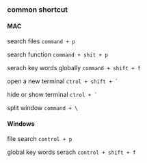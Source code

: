 ### common shortcut

#### MAC
search files
`command + p`

search function
`command + shit + p`

serach key words globally
`command + shift + f`

open a new terminal
``ctrol + shift + ` ``

hide or show terminal
``ctrol + ` ``

split window
`command + \`

#### Windows
file search
`control + p`

global key words serach
`control + shift + f`
